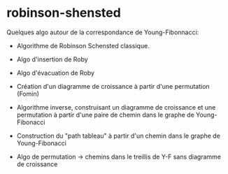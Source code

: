 # robinson-shensted

Quelques algo autour de la correspondance de Young-Fibonnacci:

- Algorithme de Robinson Schensted classique.

- Algo d'insertion de Roby

- Algo d'évacuation de Roby

- Création d'un diagramme de croissance à partir d'une permutation (Fomin)

- Algorithme inverse, construisant un diagramme de croissance et une permutation à partir d'une paire de chemin dans le graphe de Young-Fibonacci

- Construction du "path tableau" à partir d'un chemin dans le graphe de Young-Fibonacci

- Algo de permutation -> chemins dans le treillis de Y-F sans diagramme de croissance
